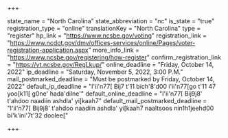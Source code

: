 +++

state_name = "North Carolina"
state_abbreviation = "nc"
is_state = "true"
registration_type = "online"
translationKey = "North Carolina"
type = "register"
hp_link = "https://www.ncsbe.gov/voting"
registration_link = "https://www.ncdot.gov/dmv/offices-services/online/Pages/voter-registration-application.aspx"
more_info_link = "https://www.ncsbe.gov/registering/how-register"
confirm_registration_link = "https://vt.ncsbe.gov/RegLkup/"
online_deadline = "Friday, October 14, 2022"
ip_deadline = "Saturday, November 5, 2022, 3:00 P.M."
mail_postmarked_deadline = "Must be postmarked by Friday, October 14, 2022"
default_ip_deadline = "I'ii'n77[ Bij7 t'11 bich'8'd00 i'ii'n77[go t'11 47 yoo[k11[ g0ne' hada'dilne'"
default_online_deadline = "I'ii'n77[ Bij9j8' t'ahdoo naadiin ashdla' yi[kaah7"
default_mail_postmarked_deadline = "I'ii'n77[ Bij9j8' t'ahdoo naadiin ashdla' yi[kaah7 naaltsoos nin1h1jeehd00 bi'k'ini'7t'32 doolee["

+++